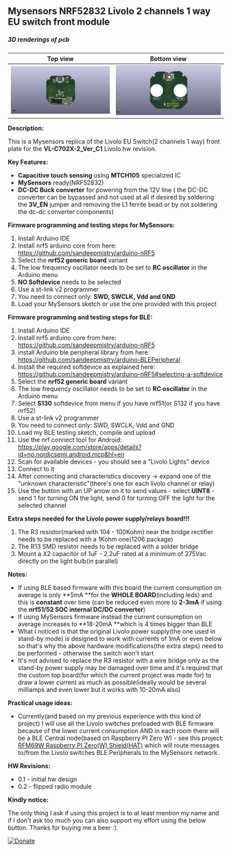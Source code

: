 ## Mysensors NRF52832 Livolo 2 channels 1 way EU switch front module

##### 3D renderings of pcb

Top view | Bottom view
------------ | -------------
![Alt text](3d/renderings/livolo_2_channels_1_way_eu_switch_top.png?raw=true "top view") | ![Alt text](3d/renderings/livolo_2_channels_1_way_eu_switch_bottom.png?raw=true "bottom view")


**Description:**

This is a Mysensors replica of the Livolo EU Switch(2 channels 1 way) front plate for the **VL-C702X-2_Ver_C1** Livolo hw revision.

**Key Features:**

 - **Capacitive touch sensing** using **MTCH105** specialized IC
 - **MySensors** ready(NRF52832)
 - **DC-DC Buck converter** for powering from the 12V line ( the DC-DC converter can be bypassed and not used at all if desired by soldering the **3V_EN** jumper and removing the L1 ferrite bead or by not soldering the dc-dc converter components)

**Firmware programming and testing steps for MySensors:**
1. Install Arduino IDE
2. Install nrf5 arduino core from here: https://github.com/sandeepmistry/arduino-nRF5
3. Select the **nrf52 generic board** variant
4. The low frequency oscillator needs to be set to **RC oscillator** in the Arduino menu
5. **NO Softdevice** needs to be selected
6. Use a st-link v2 programmer
7. You need to connect only: **SWD, SWCLK, Vdd and GND**
8. Load your MySensors sketch or use the one provided with this project 

**Firmware programming and testing steps for BLE:**
1. Install Arduino IDE
2. Install nrf5 arduino core from here: https://github.com/sandeepmistry/arduino-nRF5
3. install Arduino ble peripheral library from here: https://github.com/sandeepmistry/arduino-BLEPeripheral
4. Install the required softdevice as explained here: https://github.com/sandeepmistry/arduino-nRF5#selecting-a-softdevice
5. Select the **nrf52 generic board** variant
6. The low frequency oscillator needs to be set to **RC oscillator** in the Arduino menu
7. Select **S130** softdevice from menu if you have nrf51(or S132 if you have nrf52)
8. Use a st-link v2 programmer
9. You need to connect only: SWD, SWCLK, Vdd and GND
10. Load my BLE testing sketch, compile and upload
11. Use the nrf connect tool for Android: https://play.google.com/store/apps/details?id=no.nordicsemi.android.mcp&hl=en
12. Scan for available devices - you should see a "Livolo Lights" device
13. Connect to it
14. After connecting and characteristics discovery -> expand one of the "unknown characteristic"(there's one for each livolo channel or relay)
15. Use the button with an UP arrow on it to send values - select **UINT8** - send 1 for turning ON the light, send 0 for turning OFF the light for the selected channel

**Extra steps needed for the Livolo power supply/relays board!!!**
 1. The R3 resistor(marked with 104 - 100Kohm) near the bridge rectifier needs to be replaced with a 1Kohm one(1206 package)
 2. The R13 SMD resistor needs to be replaced with a solder bridge
 3. Mount a X2 capacitor of 1uF - 2.2uF rated at a minimum of 275Vac directly on the light bulb(in parallel)

**Notes:**
 - If using BLE based firmware with this board the current consumption on average is only **5mA **for the **WHOLE BOARD**(including leds) and this is **constant** over time (can be reduced even more to **2-3mA** if using the **nrf51/52 SOC internal DC/DC converter**)
 - If using MySensors firmware instead the current consumption on average increases to **18-20mA **which is 4 times bigger than BLE
 - What I noticed is that the original Livolo power supply(the one used in stand-by mode) is designed to work with currents of 1mA or even below so that's why the above hardware modifications(the extra steps) need to be performed - otherwise the switch won't start
 - It's not advised to replace the R3 resistor with a wire bridge only as the stand-by power supply may be damaged over time and it's required that the custom top board(for which the current project was made for) to draw a lower current as much as possible(ideally would be several milliamps and even lower but it works with 10-20mA also)

**Practical usage ideas:**
 - Currently(and based on my previous experience with this kind of project) I will use all the Livolo switches preloaded with BLE firmware because of the lower current consumption AND in each room there will be a BLE Central node(based on Raspberry PI Zero W) - see this project: [RFM69W Raspberry PI Zero(W) Shield(HAT)](https://www.openhardware.io/view/487/RFM69W-Raspberry-PI-ZeroW-ShieldHAT) which will route messages to/from the Livolo switches BLE Peripherals to the MySensors network.


**HW Revisions:**
 - 0.1 - initial hw design
 - 0.2 - flipped radio module
 

 **Kindly notice:**

The only thing I ask if using this project is to at least mention my name and if I don't ask too much you can also support my effort using the below button. Thanks for buying me a beer :).

[![Donate](https://img.shields.io/badge/Donate-PayPal-green.svg)](https://www.paypal.com/cgi-bin/webscr?cmd=_s-xclick&hosted_button_id=FWQ6WCAPBEDM4&source=url)
